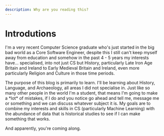 ```yaml
---
description: Why are you reading this?
---
```


# Introdutions

I'm a very recent Computer Science graduate who's just started in the big bad world as a Core Software Engineer, despite this I still can't keep myself away from education and somehow in the past 4 - 5 years my interests have... specialised, into not just CS but History, particularly  Late Iron Age Britain and Ireland to Early Medieval Britain and Ireland, even more particularly Religion and Culture in those time periods.

The purpose of this blog is primarily to learn. I'll be learning about History, Language, and Archaeology, all areas I did not specialise in. Just like so many other people in the world I'm a student, that means I'm going to make a \*lot\* of mistakes, if I do and you notice go ahead and tell me, message me or something and we can discuss whatever subject it is. My goals are to combine my interests and skills in CS \(particularly Machine Learning\) with the abundance of data that is historical studies to see if I can make something that works.

And apparently, you're coming along.



